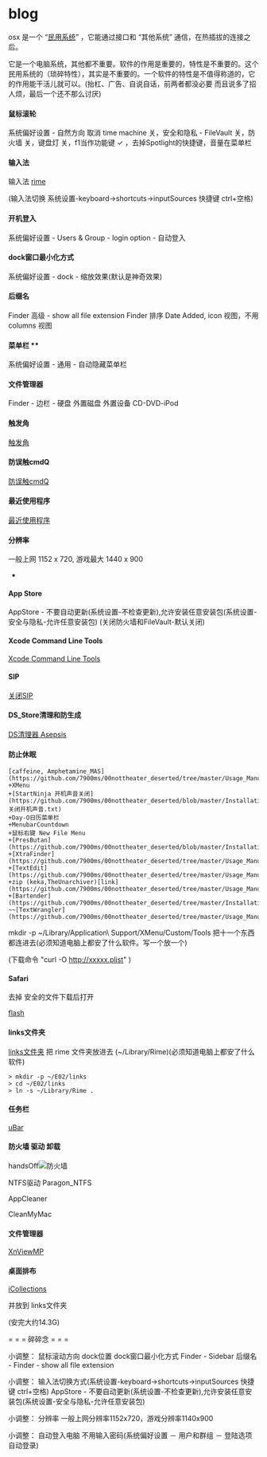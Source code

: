 
# blog

osx 是一个 “[民用系统](https://github.com/7900ms/00nottheater_deserted/blob/master/small/系统分划and防系统污染.md)” ，它能通过接口和 “其他系统” 通信，在热插拔的连接之后。

它是一个电脑系统，其他都不重要。软件的作用是重要的，特性是不重要的。这个民用系统的（琐碎特性），其实是不重要的。一个软件的特性是不值得称道的，它的作用能干活儿就可以。(抬杠、广告、自说自话，前两者都没必要 而且说多了招人烦，最后一个还不那么讨厌)

#### 鼠标滚轮
系统偏好设置 - 自然方向 取消
time machine 关，安全和隐私 - FileVault 关，防火墙 关，键盘灯 关，f1当作功能键 ✓ ，去掉Spotlight的快捷键，音量在菜单栏

#### 输入法
输入法 [rime](https://github.com/7900ms/00nottheater_deserted/tree/master/Installation_Manual/Rime)

(输入法切换 系统设置-keyboard->shortcuts->inputSources 快捷键 ctrl+空格)

#### 开机登入
系统偏好设置 - Users & Group - login option - 自动登入

#### dock窗口最小化方式
系统偏好设置 - dock - 缩放效果(默认是神奇效果)

#### 后缀名
Finder 高级 - show all file extension
Finder 排序 Date Added, icon 视图，不用 columns 视图

#### 菜单栏 **
系统偏好设置 - 通用 - 自动隐藏菜单栏

#### 文件管理器
Finder - 边栏 - 硬盘 外置磁盘 外置设备 CD-DVD-iPod

#### 触发角
[触发角](https://github.com/7900ms/00nottheater_deserted/blob/master/chufajiao/触发角.txt)

#### 防误触cmdQ
[防误触cmdQ](https://github.com/7900ms/00nottheater_deserted/blob/master/Installation_Manual/防误触cmdQ.txt)

#### 最近使用程序
[最近使用程序](https://github.com/7900ms/00nottheater_deserted/blob/master/chufajiao/recent-applications.txt)

#### 分辨率
一般上网 1152 x 720,
游戏最大 1440 x 900

-

#### App Store
AppStore - 不要自动更新(系统设置-不检查更新),允许安装任意安装包(系统设置-安全与隐私-允许任意安装包) (关闭防火墙和FileVault-默认关闭)

#### Xcode Command Line Tools
[Xcode Command Line Tools](https://github.com/7900ms/00nottheater_deserted/tree/master/Installation_Manual/Xcode-Command-Line-Tools)

#### SIP
[关闭SIP](https://github.com/7900ms/nottheater_deserted/blob/master/supplementary/360安全卫士-系统修复-SIP.txt)

#### DS_Store清理和防生成
[DS清理器 Asepsis](https://github.com/7900ms/00nottheater_deserted/blob/master/chufajiao/去掉-去掉DS_Store.txt)

#### 防止休眠
```
[caffeine, Amphetamine_MAS](https://github.com/7900ms/00nottheater_deserted/tree/master/Usage_Manual/Amphetamine)
+XMenu
+[StartNinja 开机声音关闭](https://github.com/7900ms/00nottheater_deserted/blob/master/Installation_Manual/StartNinja关闭开机声音.txt)
+Day-O日历菜单栏
+MenubarCountdown
+鼠标右键 New File Menu
+[PresButan](https://github.com/7900ms/00nottheater_deserted/blob/master/Installation_Manual/PresButan.txt)
+[XtraFinder](https://github.com/7900ms/00nottheater_deserted/tree/master/Usage_Manual/XtraFinder)
+[TextEdit](https://github.com/7900ms/00nottheater_deserted/tree/master/Usage_Manual/TextEdit)
+zip (keka,TheUnarchiver)[link](https://github.com/7900ms/00nottheater_deserted/tree/master/Usage_Manual/Keka)
+[Bartender](https://github.com/7900ms/00nottheater_deserted/tree/master/Installation_Manual/Bartender)
~~[TextWrangler](https://github.com/7900ms/00nottheater_deserted/tree/master/Usage_Manual/TextWrangler)~~
```

mkdir -p ~/Library/Application\ Support/XMenu/Custom/Tools 把十一个东西都连进去(必须知道电脑上都安了什么软件。写一个放一个)

(下载命令 "curl -O http://xxxxx.plist" )

#### Safari
去掉 安全的文件下载后打开

[flash](https://github.com/7900ms/00nottheater_deserted/blob/master/Installation_Manual/flash.txt)

#### links文件夹
[links文件夹](https://github.com/7900ms/00nottheater_deserted/blob/master/links.txt)
把 rime 文件夹放进去 (~/Library/Rime)(必须知道电脑上都安了什么软件)
```
> mkdir -p ~/E02/links
> cd ~/E02/links
> ln -s ~/Library/Rime .
```

#### 任务栏
[uBar](https://github.com/7900ms/00nottheater_deserted/tree/master/Installation_Manual/uBar)

#### 防火墙 驱动 卸载
handsOff![防火墙](https://github.com/7900ms/00nottheater_deserted/tree/master/Installation_Manual/HandsOff)

NTFS驱动 Paragon_NTFS

AppCleaner

CleanMyMac

#### 文件管理器

[XnViewMP](https://github.com/7900ms/00nottheater_deserted/tree/master/Usage_Manual/XnViewMP)

#### 桌面排布

[iCollections](https://github.com/7900ms/00nottheater_deserted/tree/master/Installation_Manual/iCollections)

并放到 links文件夹

(安完大约14.3G)

= = = 碎碎念 = = =

小调整：
鼠标滚动方向
dock位置
dock窗口最小化方式
Finder - Sidebar
后缀名 - Finder - show all file extension

小调整：
输入法切换方式(系统设置-keyboard->shortcuts->inputSources 快捷键 ctrl+空格)
AppStore - 不要自动更新(系统设置-不检查更新),允许安装任意安装包(系统设置-安全与隐私-允许任意安装包)

小调整：
分辨率 一般上网分辨率1152x720，游戏分辨率1140x900

小调整：
自动登入电脑 不用输入密码(系统偏好设置 － 用户和群组 － 登陆选项 自动登录)

#
